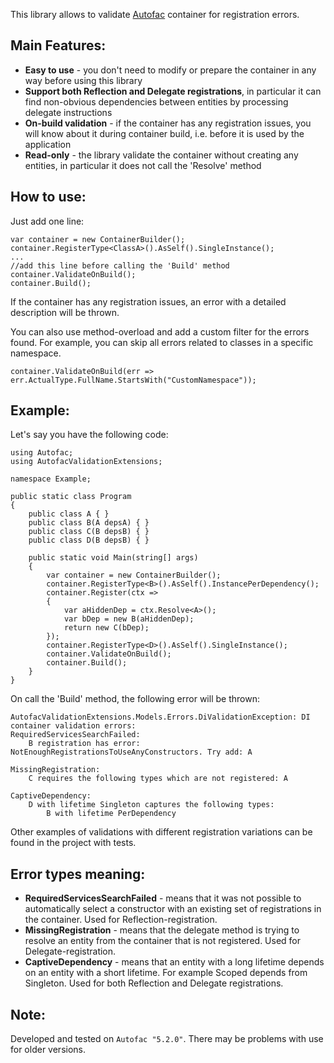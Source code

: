 This library allows to validate [Autofac](https://github.com/autofac/Autofac) container for registration errors.

## Main Features:
* **Easy to use** - you don't need to modify or prepare the container in any way before using this library
* **Support both Reflection and Delegate registrations**, in particular it can find non-obvious dependencies between entities by processing delegate instructions
* **On-build validation** - if the container has any registration issues, you will know about it during container build, i.e. before it is used by the application
* **Read-only** - the library validate the container without creating any entities, in particular it does not call the 'Resolve' method

## How to use:
Just add one line:
```
var container = new ContainerBuilder();
container.RegisterType<ClassA>().AsSelf().SingleInstance();
...
//add this line before calling the 'Build' method
container.ValidateOnBuild();
container.Build();
```
If the container has any registration issues, an error with a detailed description will be thrown.

You can also use method-overload and add a custom filter for the errors found. For example, you can skip all errors related to classes in a specific namespace.
```
container.ValidateOnBuild(err => err.ActualType.FullName.StartsWith("CustomNamespace"));
```

## Example:
Let's say you have the following code:
```
using Autofac;
using AutofacValidationExtensions;

namespace Example;

public static class Program
{
    public class A { }
    public class B(A depsA) { }
    public class C(B depsB) { }
    public class D(B depsB) { }
    
    public static void Main(string[] args)
    {
        var container = new ContainerBuilder();
        container.RegisterType<B>().AsSelf().InstancePerDependency();
        container.Register(ctx =>
        {
            var aHiddenDep = ctx.Resolve<A>();
            var bDep = new B(aHiddenDep);
            return new C(bDep);
        });
        container.RegisterType<D>().AsSelf().SingleInstance();
        container.ValidateOnBuild();
        container.Build();
    }  
}
```

On call the 'Build' method, the following error will be thrown:
```
AutofacValidationExtensions.Models.Errors.DiValidationException: DI container validation errors:
RequiredServicesSearchFailed:
	B registration has error: NotEnoughRegistrationsToUseAnyConstructors. Try add: A

MissingRegistration:
	C requires the following types which are not registered: A

CaptiveDependency:
	D with lifetime Singleton captures the following types:
		B with lifetime PerDependency
```
Other examples of validations with different registration variations can be found in the project with tests.

## Error types meaning:
* **RequiredServicesSearchFailed** - means that it was not possible to automatically select a constructor with an existing set of registrations in the container. Used for Reflection-registration.
* **MissingRegistration** - means that the delegate method is trying to resolve an entity from the container that is not registered. Used for Delegate-registration. 
* **CaptiveDependency** - means that an entity with a long lifetime depends on an entity with a short lifetime. For example Scoped depends from Singleton. Used for both Reflection and Delegate registrations. 

## Note:
Developed and tested on `Autofac "5.2.0"`. There may be problems with use for older versions.